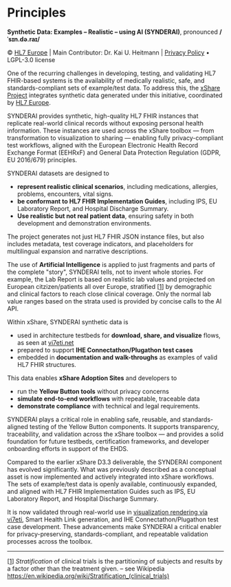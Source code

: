 # Principles
**Synthetic Data: Examples – Realistic – using AI (SYNDERAI)**, pronounced **/ˈsɪn.də.raɪ/**

© [HL7 Europe](https://hl7europe.org) | Main Contributor: Dr. Kai U. Heitmann | [Privacy Policy](https://hl7europe.eu/privacy-policy-for-hl7-europe/) • LGPL-3.0 license

One of the recurring challenges in developing, testing, and validating HL7 FHIR-based systems is the availability of medically realistic, safe, and standards-compliant sets of example/test data. To address this, the [xShare Project](https://xshare-project.eu) integrates synthetic data generated under this initiative, coordinated by [HL7 Europe](https://hl7europe.org).

SYNDERAI provides synthetic, high-quality HL7 FHIR instances that replicate real-world clinical records without exposing personal health information. These instances are used across the xShare toolbox — from transformation to visualization to sharing — enabling fully privacy-compliant test workflows, aligned with the European Electronic Health Record Exchange Format (EEHRxF) and General Data Protection Regulation (GDPR, EU 2016/679) principles.

SYNDERAI datasets are designed to

- **represent realistic clinical scenarios**, including medications, allergies, problems, encounters, vital signs.
- **be conformant to HL7 FHIR Implementation Guides**, including IPS, EU Laboratory Report, and Hospital Discharge Summary.
- **Use realistic but not real patient data**, ensuring safety in both development and demonstration environments.

The project generates not just HL7 FHIR JSON instance files, but also includes metadata, test coverage indicators, and placeholders for multilingual expansion and narrative descriptions. 

The use of **Artificial Intelligence** is applied to just fragments and parts of the complete "story", SYNDERAI tells, not to invent whole stories. For example, the Lab Report is based on realistic lab values and projected on European citzizen/patients all over Europe, stratified [[1](#_ftn1)] by demographic and clinical factors to reach close clinical coverage. Only the normal lab value ranges based on the strata used is provided by concise calls to the AI API.

Within xShare, SYNDERAI synthetic data is

- used in architecture testbeds for **download, share, and visualize** flows, as seen at [vi7eti.net](https://vi7eti.net)
- prepared to support **IHE Connectathon/Plugathon test cases**
- embedded in **documentation and walk-throughs** as examples of valid HL7 FHIR structures.

This data enables **xShare Adoption Sites** and developers to

- run the **Yellow Button tools** without privacy concerns
- **simulate end-to-end workflows** with repeatable, traceable data
- **demonstrate compliance** with technical and legal requirements.

SYNDERAI plays a critical role in enabling safe, reusable, and standards-aligned testing of the Yellow Button components. It supports transparency, traceability, and validation across the xShare toolbox — and provides a solid foundation for future testbeds, certification frameworks, and developer onboarding efforts in support of the EHDS.

Compared to the earlier xShare D3.3 deliverable, the SYNDERAI component has evolved significantly. What was previously described as a conceptual asset is now implemented and actively integrated into xShare workflows. The sets of example/test data is openly available, continuously expanded, and aligned with HL7 FHIR Implementation Guides such as IPS, EU Laboratory Report, and Hospital Discharge Summary.

It is now validated through real-world use in [visualization rendering via vi7eti](https://vi7eti.net), Smart Health Link generation, and IHE Connectathon/Plugathon test case development. These advancements make SYNDERAI a critical enabler for privacy-preserving, standards-compliant, and repeatable validation processes across the toolbox.

------

[[1](#_ftnref1)] *Stratification* of clinical trials is the partitioning of subjects and results by a factor other than the treatment given. – see Wikipedia https://en.wikipedia.org/wiki/Stratification_(clinical_trials)
